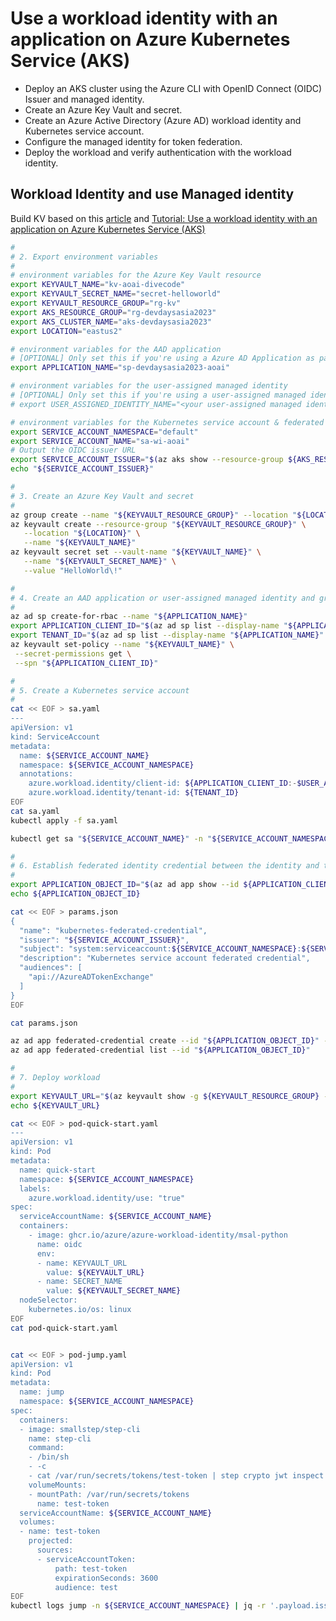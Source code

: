 # Use a workload identity with an application on Azure Kubernetes Service (AKS)

- Deploy an AKS cluster using the Azure CLI with OpenID Connect (OIDC) Issuer and managed identity.
- Create an Azure Key Vault and secret.
- Create an Azure Active Directory (Azure AD) workload identity and Kubernetes service account.
- Configure the managed identity for token federation.
- Deploy the workload and verify authentication with the workload identity.

## Workload Identity and use Managed identity

Build KV based on this [article][3] and [Tutorial: Use a workload identity with an application on Azure Kubernetes Service (AKS)
][2]

```bash
#
# 2. Export environment variables
#
# environment variables for the Azure Key Vault resource
export KEYVAULT_NAME="kv-aoai-divecode"
export KEYVAULT_SECRET_NAME="secret-helloworld"
export KEYVAULT_RESOURCE_GROUP="rg-kv"
export AKS_RESOURCE_GROUP="rg-devdaysasia2023"
export AKS_CLUSTER_NAME="aks-devdaysasia2023"
export LOCATION="eastus2"

# environment variables for the AAD application
# [OPTIONAL] Only set this if you're using a Azure AD Application as part of this tutorial
export APPLICATION_NAME="sp-devdaysasia2023-aoai"

# environment variables for the user-assigned managed identity
# [OPTIONAL] Only set this if you're using a user-assigned managed identity as part of this tutorial
# export USER_ASSIGNED_IDENTITY_NAME="<your user-assigned managed identity name>"

# environment variables for the Kubernetes service account & federated identity credential
export SERVICE_ACCOUNT_NAMESPACE="default"
export SERVICE_ACCOUNT_NAME="sa-wi-aoai"
# Output the OIDC issuer URL
export SERVICE_ACCOUNT_ISSUER="$(az aks show --resource-group ${AKS_RESOURCE_GROUP} --name ${AKS_CLUSTER_NAME} --query oidcIssuerProfile.issuerUrl -otsv)"
echo "${SERVICE_ACCOUNT_ISSUER}"

#
# 3. Create an Azure Key Vault and secret
#
az group create --name "${KEYVAULT_RESOURCE_GROUP}" --location "${LOCATION}"
az keyvault create --resource-group "${KEYVAULT_RESOURCE_GROUP}" \
   --location "${LOCATION}" \
   --name "${KEYVAULT_NAME}"
az keyvault secret set --vault-name "${KEYVAULT_NAME}" \
   --name "${KEYVAULT_SECRET_NAME}" \
   --value "HelloWorld\!"

#
# 4. Create an AAD application or user-assigned managed identity and grant permissions to access the secret
#
az ad sp create-for-rbac --name "${APPLICATION_NAME}"
export APPLICATION_CLIENT_ID="$(az ad sp list --display-name "${APPLICATION_NAME}" --query '[0].appId' -otsv)"
export TENANT_ID="$(az ad sp list --display-name "${APPLICATION_NAME}" --query '[0].appOwnerOrganizationId' -otsv)"
az keyvault set-policy --name "${KEYVAULT_NAME}" \
 --secret-permissions get \
 --spn "${APPLICATION_CLIENT_ID}"

#
# 5. Create a Kubernetes service account
#
cat << EOF > sa.yaml
---
apiVersion: v1
kind: ServiceAccount
metadata:
  name: ${SERVICE_ACCOUNT_NAME}
  namespace: ${SERVICE_ACCOUNT_NAMESPACE}
  annotations:
    azure.workload.identity/client-id: ${APPLICATION_CLIENT_ID:-$USER_ASSIGNED_IDENTITY_CLIENT_ID}
    azure.workload.identity/tenant-id: ${TENANT_ID}
EOF
cat sa.yaml
kubectl apply -f sa.yaml

kubectl get sa "${SERVICE_ACCOUNT_NAME}" -n "${SERVICE_ACCOUNT_NAMESPACE}" -o yaml

#
# 6. Establish federated identity credential between the identity and the service account issuer & subject
#
export APPLICATION_OBJECT_ID="$(az ad app show --id ${APPLICATION_CLIENT_ID} --query id -otsv)"
echo ${APPLICATION_OBJECT_ID}

cat << EOF > params.json
{
  "name": "kubernetes-federated-credential",
  "issuer": "${SERVICE_ACCOUNT_ISSUER}",
  "subject": "system:serviceaccount:${SERVICE_ACCOUNT_NAMESPACE}:${SERVICE_ACCOUNT_NAME}",
  "description": "Kubernetes service account federated credential",
  "audiences": [
    "api://AzureADTokenExchange"
  ]
}
EOF

cat params.json

az ad app federated-credential create --id "${APPLICATION_OBJECT_ID}" --parameters @params.json
az ad app federated-credential list --id "${APPLICATION_OBJECT_ID}"

#
# 7. Deploy workload
#
export KEYVAULT_URL="$(az keyvault show -g ${KEYVAULT_RESOURCE_GROUP} -n ${KEYVAULT_NAME} --query properties.vaultUri -o tsv)"
echo ${KEYVAULT_URL}

cat << EOF > pod-quick-start.yaml
---
apiVersion: v1
kind: Pod
metadata:
  name: quick-start
  namespace: ${SERVICE_ACCOUNT_NAMESPACE}
  labels:
    azure.workload.identity/use: "true"
spec:
  serviceAccountName: ${SERVICE_ACCOUNT_NAME}
  containers:
    - image: ghcr.io/azure/azure-workload-identity/msal-python
      name: oidc
      env:
      - name: KEYVAULT_URL
        value: ${KEYVAULT_URL}
      - name: SECRET_NAME
        value: ${KEYVAULT_SECRET_NAME}
  nodeSelector:
    kubernetes.io/os: linux
EOF
cat pod-quick-start.yaml


cat << EOF > pod-jump.yaml
apiVersion: v1
kind: Pod
metadata:
  name: jump
  namespace: ${SERVICE_ACCOUNT_NAMESPACE}
spec:
  containers:
  - image: smallstep/step-cli
    name: step-cli
    command:
    - /bin/sh
    - -c
    - cat /var/run/secrets/tokens/test-token | step crypto jwt inspect --insecure
    volumeMounts:
    - mountPath: /var/run/secrets/tokens
      name: test-token
  serviceAccountName: ${SERVICE_ACCOUNT_NAME}
  volumes:
  - name: test-token
    projected:
      sources:
      - serviceAccountToken:
          path: test-token
          expirationSeconds: 3600
          audience: test
EOF
kubectl logs jump -n ${SERVICE_ACCOUNT_NAMESPACE} | jq -r '.payload.iss'
```

[2]: https://learn.microsoft.com/en-us/azure/aks/learn/tutorial-kubernetes-workload-identity
[3]: https://azure.github.io/azure-workload-identity/docs/quick-start.html#5-create-a-kubernetes-service-account
